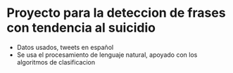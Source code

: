 # Proyecto para la deteccion de frases con tendencia al suicidio

- Datos usados, tweets en español
- Se usa el procesamiento de lenguaje natural, apoyado con los algoritmos de clasificacion

